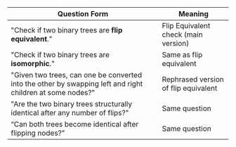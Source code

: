 | Question Form                                                                                             | Meaning                              |
| --------------------------------------------------------------------------------------------------------- | ------------------------------------ |
| "Check if two binary trees are **flip equivalent**."                                                      | Flip Equivalent check (main version) |
| "Check if two binary trees are **isomorphic**."                                                           | Same as flip equivalent              |
| "Given two trees, can one be converted into the other by swapping left and right children at some nodes?" | Rephrased version of flip equivalent |
| "Are the two binary trees structurally identical after any number of flips?"                              | Same question                        |
| “Can both trees become identical after flipping nodes?”                                                   | Same question                        |
